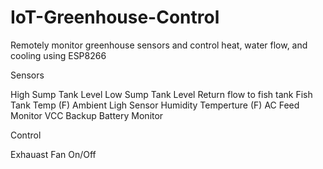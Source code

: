 # IoT-Greenhouse-Control
Remotely monitor greenhouse sensors and control heat, water flow, and cooling using ESP8266

Sensors

High Sump Tank Level
Low Sump Tank Level
Return flow to fish tank
Fish Tank Temp (F)
Ambient Ligh Sensor
Humidity
Temperture (F)
AC Feed Monitor
VCC Backup Battery Monitor

Control

Exhauast Fan On/Off
